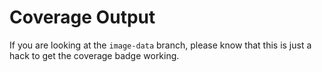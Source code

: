 # Coverage Output

If you are looking at the `image-data` branch, please know that this is just a hack to get the coverage badge working.
